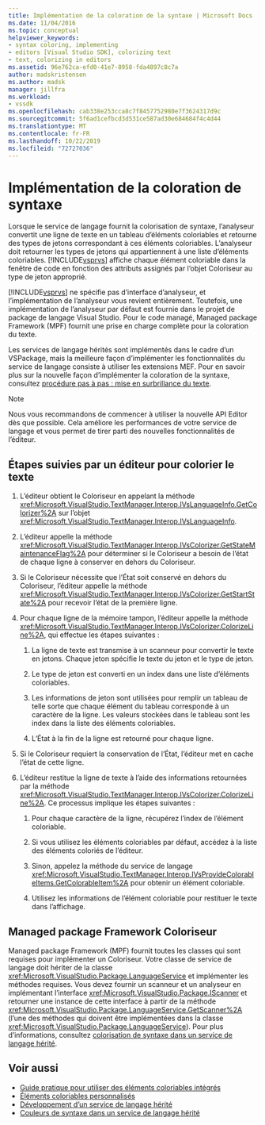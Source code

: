 ```yaml
---
title: Implémentation de la coloration de la syntaxe | Microsoft Docs
ms.date: 11/04/2016
ms.topic: conceptual
helpviewer_keywords:
- syntax coloring, implementing
- editors [Visual Studio SDK], colorizing text
- text, colorizing in editors
ms.assetid: 96e762ca-efd0-41e7-8958-fda4897c8c7a
author: madskristensen
ms.author: madsk
manager: jillfra
ms.workload:
- vssdk
ms.openlocfilehash: cab338e253cca8c7f8457752980e7f3624317d9c
ms.sourcegitcommit: 5f6ad1cefbcd3d531ce587ad30e684684f4c4d44
ms.translationtype: MT
ms.contentlocale: fr-FR
ms.lasthandoff: 10/22/2019
ms.locfileid: "72727036"
---
```

# <a name="implementing-syntax-coloring"></a>Implémentation de la coloration de syntaxe
Lorsque le service de langage fournit la colorisation de syntaxe, l’analyseur convertit une ligne de texte en un tableau d’éléments coloriables et retourne des types de jetons correspondant à ces éléments coloriables. L’analyseur doit retourner les types de jetons qui appartiennent à une liste d’éléments coloriables. [!INCLUDE[vsprvs](../../code-quality/includes/vsprvs_md.md)] affiche chaque élément coloriable dans la fenêtre de code en fonction des attributs assignés par l’objet Coloriseur au type de jeton approprié.

 [!INCLUDE[vsprvs](../../code-quality/includes/vsprvs_md.md)] ne spécifie pas d’interface d’analyseur, et l’implémentation de l’analyseur vous revient entièrement. Toutefois, une implémentation de l’analyseur par défaut est fournie dans le projet de package de langage Visual Studio. Pour le code managé, Managed package Framework (MPF) fournit une prise en charge complète pour la coloration du texte.

 Les services de langage hérités sont implémentés dans le cadre d’un VSPackage, mais la meilleure façon d’implémenter les fonctionnalités du service de langage consiste à utiliser les extensions MEF. Pour en savoir plus sur la nouvelle façon d’implémenter la coloration de la syntaxe, consultez [procédure pas à pas : mise en surbrillance du texte](../../extensibility/walkthrough-highlighting-text.md).

> [!NOTE]
> Nous vous recommandons de commencer à utiliser la nouvelle API Editor dès que possible. Cela améliore les performances de votre service de langage et vous permet de tirer parti des nouvelles fonctionnalités de l’éditeur.

## <a name="steps-followed-by-an-editor-to-colorize-text"></a>Étapes suivies par un éditeur pour colorier le texte

1. L’éditeur obtient le Coloriseur en appelant la méthode <xref:Microsoft.VisualStudio.TextManager.Interop.IVsLanguageInfo.GetColorizer%2A> sur l’objet <xref:Microsoft.VisualStudio.TextManager.Interop.IVsLanguageInfo>.

2. L’éditeur appelle la méthode <xref:Microsoft.VisualStudio.TextManager.Interop.IVsColorizer.GetStateMaintenanceFlag%2A> pour déterminer si le Coloriseur a besoin de l’état de chaque ligne à conserver en dehors du Coloriseur.

3. Si le Coloriseur nécessite que l’État soit conservé en dehors du Coloriseur, l’éditeur appelle la méthode <xref:Microsoft.VisualStudio.TextManager.Interop.IVsColorizer.GetStartState%2A> pour recevoir l’état de la première ligne.

4. Pour chaque ligne de la mémoire tampon, l’éditeur appelle la méthode <xref:Microsoft.VisualStudio.TextManager.Interop.IVsColorizer.ColorizeLine%2A>, qui effectue les étapes suivantes :

    1. La ligne de texte est transmise à un scanneur pour convertir le texte en jetons. Chaque jeton spécifie le texte du jeton et le type de jeton.

    2. Le type de jeton est converti en un index dans une liste d’éléments coloriables.

    3. Les informations de jeton sont utilisées pour remplir un tableau de telle sorte que chaque élément du tableau corresponde à un caractère de la ligne. Les valeurs stockées dans le tableau sont les index dans la liste des éléments coloriables.

    4. L’État à la fin de la ligne est retourné pour chaque ligne.

5. Si le Coloriseur requiert la conservation de l’État, l’éditeur met en cache l’état de cette ligne.

6. L’éditeur restitue la ligne de texte à l’aide des informations retournées par la méthode <xref:Microsoft.VisualStudio.TextManager.Interop.IVsColorizer.ColorizeLine%2A>. Ce processus implique les étapes suivantes :

    1. Pour chaque caractère de la ligne, récupérez l’index de l’élément coloriable.

    2. Si vous utilisez les éléments coloriables par défaut, accédez à la liste des éléments coloriés de l’éditeur.

    3. Sinon, appelez la méthode du service de langage <xref:Microsoft.VisualStudio.TextManager.Interop.IVsProvideColorableItems.GetColorableItem%2A> pour obtenir un élément coloriable.

    4. Utilisez les informations de l’élément coloriable pour restituer le texte dans l’affichage.

## <a name="managed-package-framework-colorizer"></a>Managed package Framework Coloriseur
 Managed package Framework (MPF) fournit toutes les classes qui sont requises pour implémenter un Coloriseur. Votre classe de service de langage doit hériter de la classe <xref:Microsoft.VisualStudio.Package.LanguageService> et implémenter les méthodes requises. Vous devez fournir un scanneur et un analyseur en implémentant l’interface <xref:Microsoft.VisualStudio.Package.IScanner> et retourner une instance de cette interface à partir de la méthode <xref:Microsoft.VisualStudio.Package.LanguageService.GetScanner%2A> (l’une des méthodes qui doivent être implémentées dans la classe <xref:Microsoft.VisualStudio.Package.LanguageService>). Pour plus d’informations, consultez [colorisation de syntaxe dans un service de langage hérité](../../extensibility/internals/syntax-colorizing-in-a-legacy-language-service.md).

## <a name="see-also"></a>Voir aussi
- [Guide pratique pour utiliser des éléments coloriables intégrés](../../extensibility/internals/how-to-use-built-in-colorable-items.md)
- [Éléments coloriables personnalisés](../../extensibility/internals/custom-colorable-items.md)
- [Développement d’un service de langage hérité](../../extensibility/internals/developing-a-legacy-language-service.md)
- [Couleurs de syntaxe dans un service de langage hérité](../../extensibility/internals/syntax-colorizing-in-a-legacy-language-service.md)